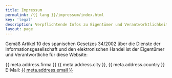 ```yaml
---
title: Impressum
permalink: /{{ lang }}/impressum/index.html
key: 'legal'
description: Verpflichtende Infos zu Eigentümer und Verantworktlichkeit für meine Website
layout: page
---
```


Gemäß Artikel 10 des spanischen Gesetzes 34/2002 über die Dienste der Informationsgesellschaft und den elektronischen Handel ist der Eigentümer und Verantwortliche für diese Website:

{{ meta.address.firma }}
{{ meta.address.city }}, {{ meta.address.country }}
E-Mail: <a href="mailto:{{ meta.address.email }}">{{ meta.address.email }}</a>
